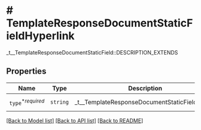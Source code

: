 # # TemplateResponseDocumentStaticFieldHyperlink

_t__TemplateResponseDocumentStaticField::DESCRIPTION_EXTENDS

## Properties

Name | Type | Description | Notes
------------ | ------------- | ------------- | -------------
| `type`<sup>*_required_</sup> | ```string``` |  _t__TemplateResponseDocumentStaticField::TYPE  |  [default to 'hyperlink'] |

[[Back to Model list]](../../README.md#models) [[Back to API list]](../../README.md#endpoints) [[Back to README]](../../README.md)
